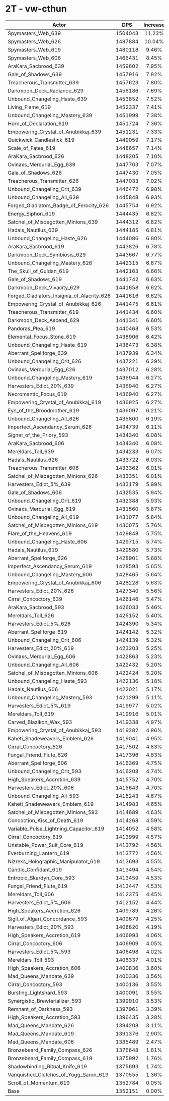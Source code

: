 # 2T - vw-cthun
| Actor | DPS | Increase |
|---|:---:|:---:|
|Spymasters_Web_639|1504043|11.23%|
|Spymasters_Web_626|1487884|10.04%|
|Spymasters_Web_619|1480118|9.46%|
|Spymasters_Web_606|1466431|8.45%|
|AraKara_Sacbrood_639|1459602|7.95%|
|Gale_of_Shadows_639|1457916|7.82%|
|Treacherous_Transmitter_639|1457623|7.80%|
|Darkmoon_Deck_Radiance_629|1456186|7.69%|
|Unbound_Changeling_Haste_639|1453852|7.52%|
|Living_Flame_619|1452337|7.41%|
|Unbound_Changeling_Mastery_639|1451999|7.38%|
|Horn_of_Declaration_619|1451724|7.36%|
|Empowering_Crystal_of_Anubikkaj_639|1451231|7.33%|
|Quickwick_Candlestick_619|1449059|7.17%|
|Scale_of_Fates_619|1448657|7.14%|
|AraKara_Sacbrood_626|1448205|7.10%|
|Ovinaxs_Mercurial_Egg_639|1447703|7.07%|
|Gale_of_Shadows_626|1447430|7.05%|
|Treacherous_Transmitter_626|1447033|7.02%|
|Unbound_Changeling_Crit_639|1446472|6.98%|
|Unbound_Changeling_All_639|1445848|6.93%|
|Forged_Gladiators_Badge_of_Ferocity_626|1445754|6.92%|
|Energy_Siphon_619|1444435|6.82%|
|Satchel_of_Misbegotten_Minions_639|1444312|6.82%|
|Hadals_Nautilus_639|1444185|6.81%|
|Unbound_Changeling_Haste_626|1444086|6.80%|
|AraKara_Sacbrood_619|1443826|6.78%|
|Darkmoon_Deck_Symbiosis_629|1443667|6.77%|
|Unbound_Changeling_Mastery_626|1442315|6.67%|
|The_Skull_of_Guldan_619|1442163|6.66%|
|Gale_of_Shadows_619|1441742|6.63%|
|Darkmoon_Deck_Vivacity_629|1441658|6.62%|
|Forged_Gladiators_Insignia_of_Alacrity_626|1441616|6.62%|
|Empowering_Crystal_of_Anubikkaj_626|1441475|6.61%|
|Treacherous_Transmitter_619|1441434|6.60%|
|Darkmoon_Deck_Ascend_629|1441341|6.60%|
|Pandoras_Plea_619|1440468|6.53%|
|Elemental_Focus_Stone_619|1438906|6.42%|
|Unbound_Changeling_Haste_619|1438473|6.38%|
|Aberrant_Spellforge_639|1437939|6.34%|
|Unbound_Changeling_Crit_626|1437221|6.29%|
|Ovinaxs_Mercurial_Egg_626|1437012|6.28%|
|Unbound_Changeling_Mastery_619|1436944|6.27%|
|Harvesters_Edict_20%_639|1436940|6.27%|
|Necromantic_Focus_619|1436940|6.27%|
|Empowering_Crystal_of_Anubikkaj_619|1436925|6.27%|
|Eye_of_the_Broodmother_619|1436097|6.21%|
|Unbound_Changeling_All_626|1435800|6.19%|
|Imperfect_Ascendancy_Serum_626|1434739|6.11%|
|Signet_of_the_Priory_593|1434340|6.08%|
|AraKara_Sacbrood_606|1434340|6.08%|
|Mereldars_Toll_639|1434233|6.07%|
|Hadals_Nautilus_626|1433722|6.03%|
|Treacherous_Transmitter_606|1433362|6.01%|
|Satchel_of_Misbegotten_Minions_626|1433351|6.01%|
|Harvesters_Edict_5%_639|1433179|5.99%|
|Gale_of_Shadows_606|1432535|5.94%|
|Unbound_Changeling_Crit_619|1432388|5.93%|
|Ovinaxs_Mercurial_Egg_619|1431560|5.87%|
|Unbound_Changeling_All_619|1431077|5.84%|
|Satchel_of_Misbegotten_Minions_619|1430075|5.76%|
|Flare_of_the_Heavens_619|1429848|5.75%|
|Unbound_Changeling_Haste_606|1429715|5.74%|
|Hadals_Nautilus_619|1429580|5.73%|
|Aberrant_Spellforge_626|1428901|5.68%|
|Imperfect_Ascendancy_Serum_619|1428593|5.65%|
|Unbound_Changeling_Mastery_606|1428465|5.64%|
|Empowering_Crystal_of_Anubikkaj_606|1428228|5.63%|
|Harvesters_Edict_20%_626|1427340|5.56%|
|Cirral_Concoctory_639|1426146|5.47%|
|AraKara_Sacbrood_593|1426033|5.46%|
|Mereldars_Toll_626|1425152|5.40%|
|Harvesters_Edict_5%_626|1424390|5.34%|
|Aberrant_Spellforge_619|1424142|5.32%|
|Unbound_Changeling_Crit_606|1424139|5.32%|
|Harvesters_Edict_20%_619|1423203|5.25%|
|Ovinaxs_Mercurial_Egg_606|1422863|5.23%|
|Unbound_Changeling_All_606|1422432|5.20%|
|Satchel_of_Misbegotten_Minions_606|1422424|5.20%|
|Unbound_Changeling_Haste_593|1422136|5.18%|
|Hadals_Nautilus_606|1422021|5.17%|
|Unbound_Changeling_Mastery_593|1421299|5.11%|
|Harvesters_Edict_5%_619|1419977|5.02%|
|Mereldars_Toll_619|1419916|5.01%|
|Carved_Blazikon_Wax_593|1419338|4.97%|
|Empowering_Crystal_of_Anubikkaj_593|1419282|4.96%|
|Kaheti_Shadeweavers_Emblem_626|1419041|4.95%|
|Cirral_Concoctory_626|1417502|4.83%|
|Fungal_Friend_Flute_626|1417396|4.83%|
|Aberrant_Spellforge_606|1416369|4.75%|
|Unbound_Changeling_Crit_593|1416208|4.74%|
|High_Speakers_Accretion_639|1415752|4.70%|
|Harvesters_Edict_20%_606|1415643|4.70%|
|Unbound_Changeling_All_593|1415243|4.67%|
|Kaheti_Shadeweavers_Emblem_619|1414983|4.65%|
|Satchel_of_Misbegotten_Minions_593|1414689|4.63%|
|Concoction_Kiss_of_Death_619|1414268|4.59%|
|Variable_Pulse_Lightning_Capacitor_619|1414052|4.58%|
|Cirral_Concoctory_619|1413999|4.57%|
|Unstable_Power_Suit_Core_619|1413792|4.56%|
|Everburning_Lantern_619|1413772|4.56%|
|Nizreks_Holographic_Manipulator_619|1413693|4.55%|
|Candle_Confidant_619|1413494|4.54%|
|Entropic_Skardyn_Core_593|1413459|4.53%|
|Fungal_Friend_Flute_619|1413447|4.53%|
|Mereldars_Toll_606|1412375|4.45%|
|Harvesters_Edict_5%_606|1412152|4.44%|
|High_Speakers_Accretion_626|1409789|4.26%|
|Sigil_of_Algari_Concordance_593|1409679|4.25%|
|Harvesters_Edict_20%_593|1408820|4.19%|
|High_Speakers_Accretion_619|1406993|4.06%|
|Cirral_Concoctory_606|1406909|4.05%|
|Harvesters_Edict_5%_593|1406498|4.02%|
|Mereldars_Toll_593|1406337|4.01%|
|High_Speakers_Accretion_606|1400836|3.60%|
|Mad_Queens_Mandate_639|1400336|3.56%|
|Cirral_Concoctory_593|1400136|3.55%|
|Bursting_Lightshard_593|1400091|3.55%|
|Synergistic_Brewterializer_593|1399910|3.53%|
|Remnant_of_Darkness_593|1397961|3.39%|
|High_Speakers_Accretion_593|1396435|3.28%|
|Mad_Queens_Mandate_626|1394208|3.11%|
|Mad_Queens_Mandate_619|1391376|2.90%|
|Mad_Queens_Mandate_606|1385489|2.47%|
|Bronzebeard_Family_Compass_626|1376648|1.81%|
|Bronzebeard_Family_Compass_619|1375992|1.76%|
|Shadowbinding_Ritual_Knife_619|1375693|1.74%|
|Vanquished_Clutches_of_Yogg_Saron_619|1370555|1.36%|
|Scroll_of_Momentum_619|1352784|0.05%|
|Base|1352151|0.00%|
